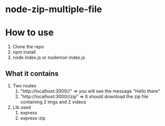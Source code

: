 # node-zip-multiple-file

# How to use

1. Clone the repo
2. npm install
3. node index.js or nodemon index.js

## What it contains

1. Two routes
   1. "http://localhost:3000//" => you will see the message "Hello there"
   2. "http://localhost:3000//zip" => It should download the zip file containing 2 imgs and 2 videos
2. Lib used
   1. express
   2. express-zip
